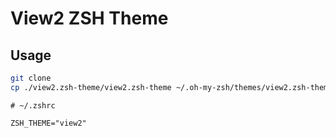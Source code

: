 # View2 ZSH Theme

## Usage
```bash
git clone
cp ./view2.zsh-theme/view2.zsh-theme ~/.oh-my-zsh/themes/view2.zsh-theme
```

```
# ~/.zshrc

ZSH_THEME="view2"
```
